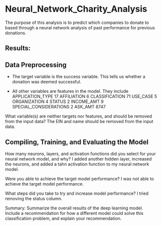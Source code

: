 # Neural_Network_Charity_Analysis

The purpose of this analysis is to predict which companies to donate to based through a neural network analysis of past performance for previous donations.

## Results: 

## Data Preprocessing
- The target variable is the success variable.  This tells us whether a donation was deemed successful.

- All other variables are features in the model.  They include 
APPLICATION_TYPE            17
AFFILIATION                  6
CLASSIFICATION              71
USE_CASE                     5
ORGANIZATION                 4
STATUS                       2
INCOME_AMT                   9
SPECIAL_CONSIDERATIONS       2
ASK_AMT                   8747

What variable(s) are neither targets nor features, and should be removed from the input data?
The EIN and name should be removed from the input data.

## Compiling, Training, and Evaluating the Model
How many neurons, layers, and activation functions did you select for your neural network model, and why?
I added another hidden layer, increased the neurons, and added a tahn activation function to my neural network model.

Were you able to achieve the target model performance?
I was not able to achieve the target model performance.

What steps did you take to try and increase model performance?
I tried removing the status column.

Summary: Summarize the overall results of the deep learning model. Include a recommendation for how a different model could solve this classification problem, and explain your recommendation.
